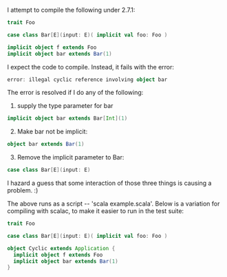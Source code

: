 I attempt to compile the following under 2.7.1:

```scala
trait Foo

case class Bar[E](input: E)( implicit val foo: Foo ) 

implicit object f extends Foo
implicit object bar extends Bar(1)
```

I expect the code to compile. Instead, it fails with the error:
```scala
error: illegal cyclic reference involving object bar 
```

The error is resolved if I do any of the following:

1. supply the type parameter for bar
```scala
implicit object bar extends Bar[Int](1) 
```

2. Make bar not be implicit:
```scala
object bar extends Bar(1) 
```

3. Remove the implicit parameter to Bar:
```scala
case class Bar[E](input: E) 
```

I hazard a guess that some interaction of those three things is causing a problem. :)

The above runs as a script -- 'scala example.scala'.
Below is a variation for compiling with scalac, to make it easier to run in the test suite:

```scala
trait Foo

case class Bar[E](input: E)( implicit val foo: Foo ) 

object Cyclic extends Application {
  implicit object f extends Foo
  implicit object bar extends Bar(1)
}
```
